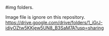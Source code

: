 #img folders.

Image file is ignore on this repository.
https://drive.google.com/drive/folders/1_iGrJ-idiyOZtw5KKjew5UN8_B3SaM7A?usp=sharing
